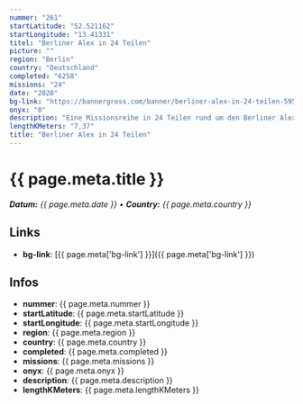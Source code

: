 ```yaml
---
nummer: "261"
startLatitude: "52.521162"
startLongitude: "13.41331"
titel: "Berliner Alex in 24 Teilen"
picture: ""
region: "Berlin"
country: "Deutschland"
completed: "6258"
missions: "24"
date: "2020"
bg-link: "https://bannergress.com/banner/berliner-alex-in-24-teilen-595a"
onyx: "0"
description: "Eine Missionsreihe in 24 Teilen rund um den Berliner Alexanderplatz\nStart und Ende an der berühmten Weltzeituhr"
lengthKMeters: "7,37"
title: "Berliner Alex in 24 Teilen"
---
```


# {{ page.meta.title }}
_**Datum:** {{ page.meta.date }} • **Country:** {{ page.meta.country }}_

## Links
- **bg-link**: [{{ page.meta['bg-link'] }}]({{ page.meta['bg-link'] }})

## Infos
- **nummer**: {{ page.meta.nummer }}
- **startLatitude**: {{ page.meta.startLatitude }}
- **startLongitude**: {{ page.meta.startLongitude }}
- **region**: {{ page.meta.region }}
- **country**: {{ page.meta.country }}
- **completed**: {{ page.meta.completed }}
- **missions**: {{ page.meta.missions }}
- **onyx**: {{ page.meta.onyx }}
- **description**: {{ page.meta.description }}
- **lengthKMeters**: {{ page.meta.lengthKMeters }}

